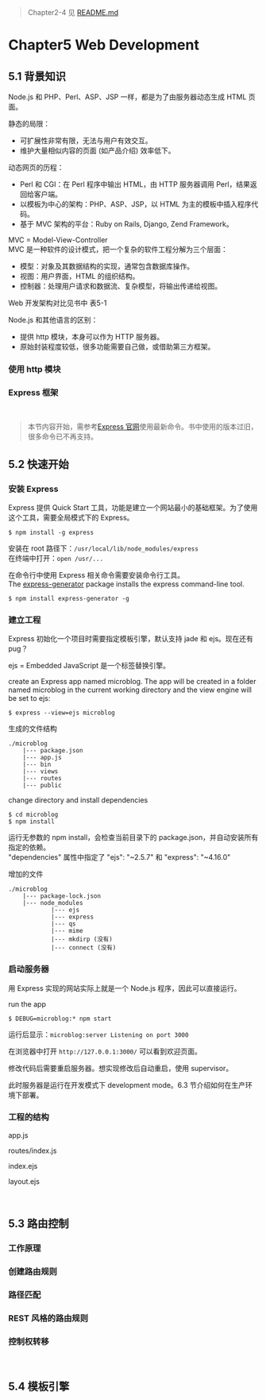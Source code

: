 > Chapter2-4 见 [README.md](https://github.com/carolinezhao/front-end-learning/blob/master/nodejs/README.md)

# Chapter5 Web Development

## 5.1 背景知识

Node.js 和 PHP、Perl、ASP、JSP 一样，都是为了由服务器动态生成 HTML 页面。

静态的局限：
* 可扩展性非常有限，无法与用户有效交互。
* 维护大量相似内容的页面 (如产品介绍) 效率低下。

动态网页的历程：
* Perl 和 CGI：在 Perl 程序中输出 HTML，由 HTTP 服务器调用 Perl，结果返回给客户端。
* 以模板为中心的架构：PHP、ASP、JSP，以 HTML 为主的模板中插入程序代码。
* 基于 MVC 架构的平台：Ruby on Rails, Django, Zend Framework。

MVC = Model-View-Controller<br>
MVC 是一种软件的设计模式，把一个复杂的软件工程分解为三个层面：
* 模型：对象及其数据结构的实现，通常包含数据库操作。
* 视图：用户界面，HTML 的组织结构。
* 控制器：处理用户请求和数据流、复杂模型，将输出传递给视图。

Web 开发架构对比见书中 表5-1

Node.js 和其他语言的区别：
* 提供 http 模块，本身可以作为 HTTP 服务器。
* 原始封装程度较低，很多功能需要自己做，或借助第三方框架。

### 使用 http 模块

### Express 框架

<br>

> 本节内容开始，需参考[Express 官网](http://expressjs.com/)使用最新命令。书中使用的版本过旧，很多命令已不再支持。

## 5.2 快速开始

### 安装 Express

Express 提供 Quick Start 工具，功能是建立一个网站最小的基础框架。为了使用这个工具，需要全局模式下的 Express。

    $ npm install -g express

安装在 root 路径下：`/usr/local/lib/node_modules/express`\
在终端中打开：`open /usr/...`

在命令行中使用 Express 相关命令需要安装命令行工具。\
The [express-generator](http://expressjs.com/en/starter/generator.html) package installs the express command-line tool.

    $ npm install express-generator -g

### 建立工程

Express 初始化一个项目时需要指定模板引擎，默认支持 jade 和 ejs。现在还有pug？

ejs = Embedded JavaScript 是一个标签替换引擎。

create an Express app named microblog. The app will be created in a folder named microblog in the current working directory and the view engine will be set to ejs:

    $ express --view=ejs microblog

生成的文件结构

    ./microblog
        |--- package.json
        |--- app.js
        |--- bin
        |--- views
        |--- routes
        |--- public

change directory and install dependencies

    $ cd microblog
    $ npm install

运行无参数的 npm install，会检查当前目录下的 package.json，并自动安装所有指定的依赖。\
"dependencies" 属性中指定了 "ejs": "~2.5.7" 和 "express": "~4.16.0"

增加的文件

    ./microblog
        |--- package-lock.json
        |--- node_modules
                |--- ejs
                |--- express
                |--- qs
                |--- mime
                |--- mkdirp (没有)
                |--- connect (没有)

### 启动服务器

用 Express 实现的网站实际上就是一个 Node.js 程序，因此可以直接运行。

run the app

    $ DEBUG=microblog:* npm start

运行后显示：`microblog:server Listening on port 3000`

在浏览器中打开 `http://127.0.0.1:3000/` 可以看到欢迎页面。

修改代码后需要重启服务器。想实现修改后自动重启，使用 supervisor。

此时服务器是运行在开发模式下 development mode。6.3 节介绍如何在生产环境下部署。

### 工程的结构

app.js

routes/index.js

index.ejs

layout.ejs

<br>

## 5.3 路由控制

### 工作原理

### 创建路由规则

### 路径匹配

### REST 风格的路由规则

### 控制权转移

<br>

## 5.4 模板引擎